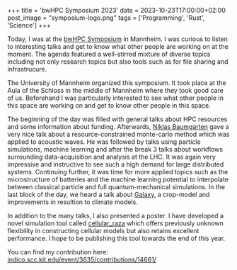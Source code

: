 +++
title = 'bwHPC Symposium 2023'
date = 2023-10-23T17:00:00+02:00
post_image = "symposium-logo.png"
tags = ['Programming', 'Rust', 'Science']
+++

Today, I was at the [bwHPC Symposium](https://indico.scc.kit.edu/event/3635/overview) in Mannheim.
I was curious to listen to interesting talks and get to know what other people are working on at the moment.
The agenda featured a well-stirred mixture of diverse topics including not only research topics but also tools such as for file sharing and infrastrucure.

The University of Mannheim organized this symposium.
It took place at the Aula of the Schloss in the middle of Mannheim where they took good care of us.
Beforehand I was particularly interested to see what other people in this space are working on and get to know other people in this space.

The beginning of the day was filled with general talks about HPC resources and some information about funding.
Afterwards, [Niklas Baumgarten](https://www.math.kit.edu/ianm3/~niklas.baumgarten/de) gave a very nice talk about a resource-constrained monte-carlo method which was applied to acoustic waves.
He was followed by talks using particle simulations, machine learning and after the break 3 talks about workflows surrounding data-acquisition and analysis at the LHC.
It was again very impressive and instructive to see such a high demand for large distributed systems.
Continuing further, it was time for more applied topics such as the microstructure of batteries and the machine learning potential to interpolate between classical particle and full quantum-mechanical simulations.
In the last block of the day, we heard a talk about [Galaxy](https://galaxyproject.org/), a crop-model and improvements in resultion to climate models.

In addition to the many talks, I also presented a poster.
I have developed a novel simulation tool called [cellular_raza](https://www.github.com/jonaspleyer/cellular_raza) which offers previously unknown flexibility in constructing cellular models but also retains excellent performance.
I hope to be publishing this tool towards the end of this year.

You can find my contribution here: [indico.scc.kit.edu/event/3635/contributions/14661/](https://indico.scc.kit.edu/event/3635/contributions/14661/)

<div style="width:100%;aspect-ratio:.7071">
    <object
        width="100%"
        height="100%"
        data="2023-10-23-bwHPC-Symposium-poster.pdf">
    </object>
</div>